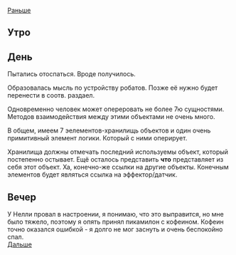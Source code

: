 [Раньше](2021.05.02.md)  
## Утро
## День
Пытались отоспаться. Вроде получилось.

Образовалась мысль по устройству робатов. Позже её нужно будет перенести в соотв. раздаел.

Одновременно человек может опереровать не более 7ю сущностями. Методов взаимодействия между этими объектами не очень много.

В общем, имеем 7 эелементов-хранилищь объектов и один очень примитивный элемент логики. Который с ними оперирует.

Хранилища должны отмечать последний используемы объект, который постепенно остывает. Ещё осталось представить **что** представляет из себя этот объект. Ха, конечно-же ссылки на другие объекты. Конечным элементов будет являться ссылка на эффектор/датчик.
## Вечер
У Нелли провал в настроении, я понимаю, что это выправится, но мне было тяжело, поэтому я опять принял пикамилон с кофеином. Кофеин точно оказался ошибкой - я долго не мог заснуть и очень беспокойно спал.  
[Дальше](2021.05.04.md)
